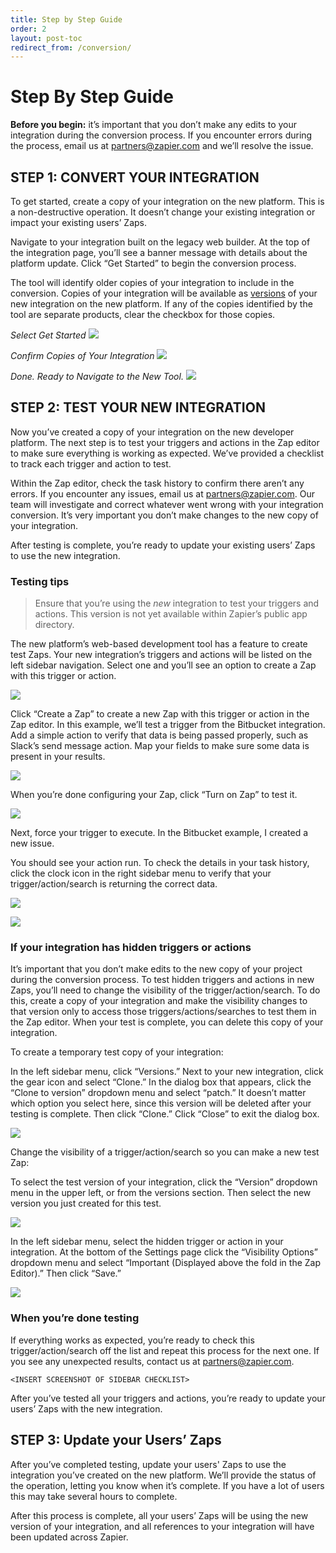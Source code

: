 ```yaml
---
title: Step by Step Guide
order: 2
layout: post-toc
redirect_from: /conversion/
---
```



# Step By Step Guide

**Before you begin:** it’s important that you don’t make any edits to your integration during the conversion process. If you encounter errors during the process, email us at partners@zapier.com and we’ll resolve the issue.

## STEP 1: CONVERT YOUR INTEGRATION

To get started, create a copy of your integration on the new platform. This is a non-destructive operation. It doesn’t change your existing integration or impact your existing users’ Zaps.

Navigate to your integration built on the legacy web builder. At the top of the integration page, you’ll see a banner message with details about the platform update. Click “Get Started” to begin the conversion process.

The tool will identify older copies of your integration to include in the conversion. Copies of your integration will be available as [versions](/docs/versions) of your new integration on the new platform. If any of the copies identified by the tool are separate products, clear the checkbox for those copies. 

_Select Get Started_
![](https://cdn.zappy.app/5d4479163eb1d8448b5a5850b83ad596.png)

_Confirm Copies of Your Integration_
![](https://cdn.zappy.app/0e8430b75ea09f1f2c23091e1fe6ed4a.png)

_Done. Ready to Navigate to the New Tool._
![](https://cdn.zappy.app/0df71bf63b59386c08586a75643cc375.png)

## STEP 2: TEST YOUR NEW INTEGRATION

Now you’ve created a copy of your integration on the new developer platform. The next step is to test your triggers and actions in the Zap editor to make sure everything is working as expected. We’ve provided a checklist to track each trigger and action to test. 

Within the Zap editor, check the task history to confirm there aren’t any errors. If you encounter any issues, email us at partners@zapier.com. Our team will investigate and correct whatever went wrong with your integration conversion.  It’s very important you don’t make changes to the new copy of your integration.

After testing is complete, you’re ready to update your existing users’ Zaps to use the new integration.

### Testing tips

>Ensure that you’re using the _new_ integration to test your triggers and actions. This version is not yet available within Zapier’s public app directory. 

The new platform’s web-based development tool has a feature to create test Zaps. Your new integration’s triggers and actions will be listed on the left sidebar navigation. Select one and you’ll see an option to create a Zap with this trigger or action.

![](https://cdn.zappy.app/098ef458bac63799457ad55e342101d9.png)

Click “Create a Zap” to create a new Zap with this trigger or action in the Zap editor. In this example, we’ll test a trigger from the Bitbucket integration. Add a simple action to verify that data is being passed properly, such as Slack’s send message action. Map your fields to make sure some data is present in your results.

![](https://cdn.zappy.app/018da0dc09fba1f5a9e9fcc46f07a003.png)

When you’re done configuring your Zap, click “Turn on Zap” to test it.

![](https://cdn.zappy.app/711c9ea75998ffabadc130127eeaa10d.png)

Next, force your trigger to execute. In the Bitbucket example, I created a new issue.

You should see your action run. To check the details in your task history, click the clock icon in the right sidebar menu to verify that your trigger/action/search is returning the correct data.

![](https://cdn.zappy.app/f6b9865ed7c6fd95d67b36f986ed9d8c.png)

![](https://cdn.zappy.app/22fca8a22adbe6727154374c51c7b586.png)

### If your integration has hidden triggers or actions

It’s important that you don’t make edits to the new copy of your project during the conversion process. To test hidden triggers and actions in new Zaps, you’ll need to change the visibility of the trigger/action/search. To do this, create a copy of your integration and make the visibility changes to that version only to access those triggers/actions/searches to test them in the Zap editor. When your test is complete, you can delete this copy of your integration.  

To create a temporary test copy of your integration:

In the left sidebar menu, click “Versions.” Next to your new integration, click the gear icon and select “Clone.” In the dialog box that appears, click the “Clone to version” dropdown menu and select “patch.” It doesn’t matter which option you select here, since this version will be deleted after your testing is complete. Then click “Clone.” Click “Close” to exit the dialog box.

![](https://cdn.zappy.app/ef97ecfc1a3f9a9642c6baa4084a3780.png)

Change the visibility of a trigger/action/search so you can make a new test Zap:

To select the test version of your integration, click the “Version” dropdown menu in the upper left, or from the versions section. Then select the new version you just created for this test.

![](https://cdn.zappy.app/9757a3a04626669fe2836229dd7e6b86.png)

In the left sidebar menu, select the hidden trigger or action in your integration. At the bottom of the Settings page click the “Visibility Options” dropdown menu and select “Important (Displayed above the fold in the Zap Editor).” Then click “Save.”

![](https://cdn.zappy.app/11786cd7941cf9eab71dc81d73f244db.png)

### When you’re done testing

If everything works as expected, you’re ready to check this trigger/action/search off the list and repeat this process for the next one. If you see any unexpected results, contact us at partners@zapier.com. 

`<INSERT SCREENSHOT OF SIDEBAR CHECKLIST>`

After you’ve tested all your triggers and actions, you’re ready to update your users’ Zaps with the new integration.

## STEP 3: Update your Users’ Zaps

After you’ve completed testing, update your users' Zaps to use the integration you’ve created on the new platform. We’ll provide the status of the operation, letting you know when it’s complete.  If you have a lot of users this may take several hours to complete.  

After this process is complete, all your users’ Zaps will be using the new version of your integration, and all references to your integration will have been updated across Zapier.
